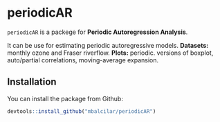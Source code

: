 # periodicAR

`periodicAR` is a packege for  **Periodic Autoregression Analysis**.

It can be use for estimating periodic autoregressive models.
**Datasets:** monthly ozone and Fraser riverflow. 
**Plots:** periodic. versions of boxplot, auto/partial correlations, moving-average expansion.

## Installation

<!--
You can install the released version of mFilter from
[CRAN](https://CRAN.R-project.org) with:

``` r
install.packages("periodicAR")
```

The development version can be installed with:
-->

You can install the package from Github:

``` r
devtools::install_github("mbalcilar/periodicAR")
```

